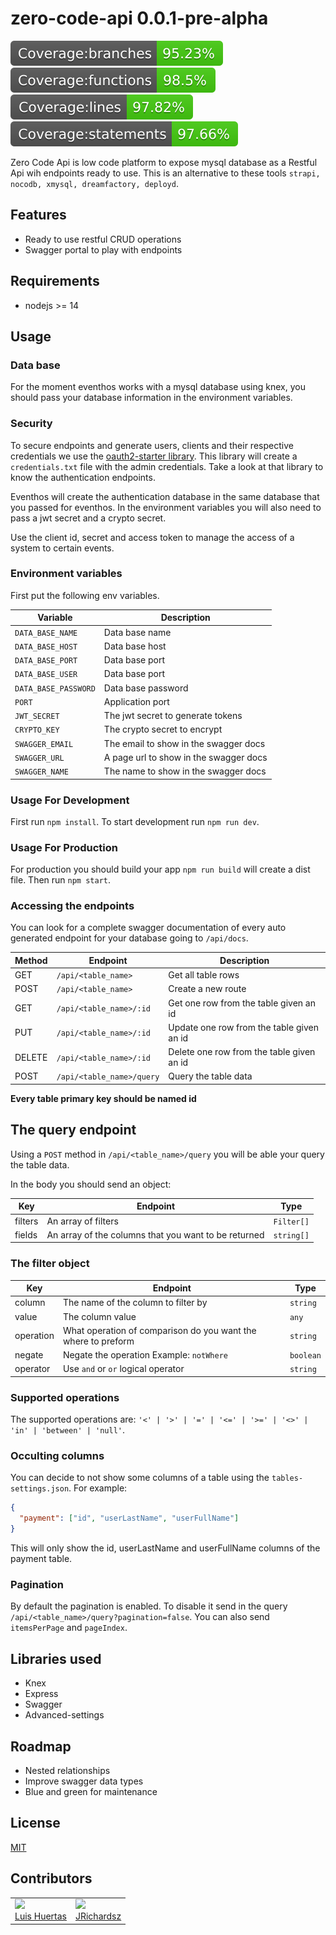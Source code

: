# zero-code-api 0.0.1-pre-alpha

<img src="./coverage/badge-branches.svg">
<img src="./coverage/badge-functions.svg">
<img src="./coverage/badge-lines.svg">
<img src="./coverage/badge-statements.svg">

Zero Code Api is low code platform to expose mysql database as a Restful Api wih endpoints ready to use. This is an alternative to these tools `strapi, nocodb, xmysql, dreamfactory, deployd`.

## Features

- Ready to use restful CRUD operations
- Swagger portal to play with endpoints

## Requirements

- nodejs >= 14

## Usage

### Data base

For the moment eventhos works with a mysql database using knex, you should pass your database information in the environment variables.

### Security

To secure endpoints and generate users, clients and their respective credentials we use the [oauth2-starter library](https://github.com/usil/nodeboot-oauth2-starter/wiki). This library will create a `credentials.txt` file with the admin credentials. Take a look at that library to know the authentication endpoints.

Eventhos will create the authentication database in the same database that you passed for eventhos. In the environment variables you will also need to pass a jwt secret and a crypto secret.

Use the client id, secret and access token to manage the access of a system to certain events.

### Environment variables

First put the following env variables.

| Variable             | Description                            |
| -------------------- | -------------------------------------- |
| `DATA_BASE_NAME`     | Data base name                         |
| `DATA_BASE_HOST`     | Data base host                         |
| `DATA_BASE_PORT`     | Data base port                         |
| `DATA_BASE_USER`     | Data base port                         |
| `DATA_BASE_PASSWORD` | Data base password                     |
| `PORT`               | Application port                       |
| `JWT_SECRET`         | The jwt secret to generate tokens      |
| `CRYPTO_KEY`         | The crypto secret to encrypt           |
| `SWAGGER_EMAIL`      | The email to show in the swagger docs  |
| `SWAGGER_URL`        | A page url to show in the swagger docs |
| `SWAGGER_NAME`       | The name to show in the swagger docs   |

### Usage For Development

First run `npm install`. To start development run `npm run dev`.

### Usage For Production

For production you should build your app `npm run build` will create a dist file. Then run `npm start`.

### Accessing the endpoints

You can look for a complete swagger documentation of every auto generated endpoint for your database going to `/api/docs`.

| Method | Endpoint                  | Description                               |
| ------ | ------------------------- | ----------------------------------------- |
| GET    | `/api/<table_name>`       | Get all table rows                        |
| POST   | `/api/<table_name>`       | Create a new route                        |
| GET    | `/api/<table_name>/:id`   | Get one row from the table given an id    |
| PUT    | `/api/<table_name>/:id`   | Update one row from the table given an id |
| DELETE | `/api/<table_name>/:id`   | Delete one row from the table given an id |
| POST   | `/api/<table_name>/query` | Query the table data                      |

**Every table primary key should be named id**

## The query endpoint

Using a `POST` method in `/api/<table_name>/query` you will be able your query the table data.

In the body you should send an object:

| Key     | Endpoint                                             | Type       |
| ------- | ---------------------------------------------------- | ---------- |
| filters | An array of filters                                  | `Filter[]` |
| fields  | An array of the columns that you want to be returned | `string[]` |

### The filter object

| Key       | Endpoint                                                      | Type      |
| --------- | ------------------------------------------------------------- | --------- |
| column    | The name of the column to filter by                           | `string`  |
| value     | The column value                                              | `any`     |
| operation | What operation of comparison do you want the where to preform | `string`  |
| negate    | Negate the operation Example: `notWhere`                      | `boolean` |
| operator  | Use `and` or `or` logical operator                            | `string`  |

### Supported operations

The supported operations are: `'<' | '>' | '=' | '<=' | '>=' | '<>' | 'in' | 'between' | 'null'`.

### Occulting columns

You can decide to not show some columns of a table using the `tables-settings.json`. For example:

```json
{
  "payment": ["id", "userLastName", "userFullName"]
}
```

This will only show the id, userLastName and userFullName columns of the payment table.

### Pagination

By default the pagination is enabled. To disable it send in the query `/api/<table_name>/query?pagination=false`. You can also send `itemsPerPage` and `pageIndex`.

## Libraries used

- Knex
- Express
- Swagger
- Advanced-settings

## Roadmap

- Nested relationships
- Improve swagger data types
- Blue and green for maintenance

## License

[MIT](./LICENSE)

## Contributors

<table>
  <tbody>
    <td>
      <img src="https://i.ibb.co/88Tp6n5/Recurso-7.png" width="100px;"/>
      <br />
      <label><a href="https://github.com/TacEtarip">Luis Huertas</a></label>
      <br />
    </td>
    <td>
      <img src="https://avatars0.githubusercontent.com/u/3322836?s=460&v=4" width="100px;"/>
      <br />
      <label><a href="http://jrichardsz.github.io/">JRichardsz</a></label>
      <br />
    </td>
  </tbody>
</table>
